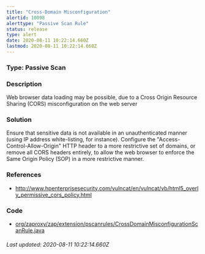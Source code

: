 ```yaml
---
title: "Cross-Domain Misconfiguration"
alertid: 10098
alerttype: "Passive Scan Rule"
status: release
type: alert
date: 2020-08-11 10:22:14.660Z
lastmod: 2020-08-11 10:22:14.660Z
---
```

### Type: Passive Scan

### Description
Web browser data loading may be possible, due to a Cross Origin Resource Sharing (CORS) misconfiguration on the web server

### Solution

Ensure that sensitive data is not available in an unauthenticated manner (using IP address white-listing, for instance).
Configure the "Access-Control-Allow-Origin" HTTP header to a more restrictive set of domains, or remove all CORS headers entirely, to allow the web browser to enforce the Same Origin Policy (SOP) in a more restrictive manner.

### References

* http://www.hpenterprisesecurity.com/vulncat/en/vulncat/vb/html5_overly_permissive_cors_policy.html

### Code

 * [org/zaproxy/zap/extension/pscanrules/CrossDomainMisconfigurationScanRule.java](https://github.com/zaproxy/zap-extensions/blob/master/addOns/pscanrules/src/main/java/org/zaproxy/zap/extension/pscanrules/CrossDomainMisconfigurationScanRule.java)

###### Last updated: 2020-08-11 10:22:14.660Z
